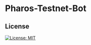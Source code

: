 # Pharos-Testnet-Bot
## License
[![License: MIT](https://img.shields.io/badge/License-MIT-yellow.svg)](https://opensource.org/licenses/MIT)

